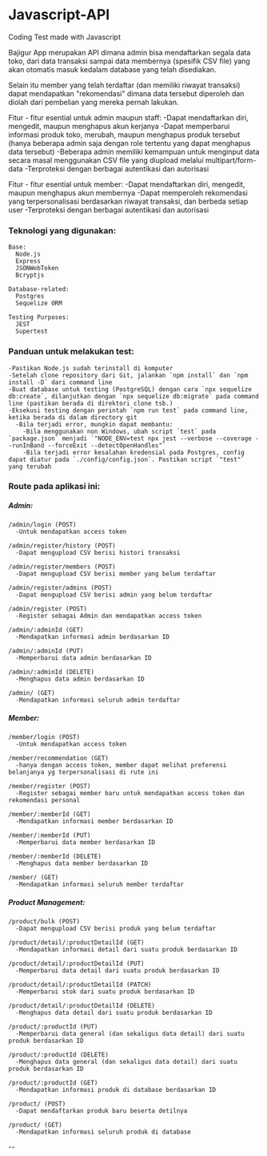 # Javascript-API
Coding Test made with Javascript

Bajigur App merupakan API dimana admin bisa mendaftarkan segala data toko, dari data transaksi sampai data membernya (spesifik CSV file) yang akan otomatis masuk kedalam database yang telah disediakan.

Selain itu member yang telah terdaftar (dan memiliki riwayat transaksi) dapat mendapatkan "rekomendasi" dimana data tersebut diperoleh dan diolah dari pembelian yang mereka pernah lakukan.

Fitur - fitur esential untuk admin maupun staff:
   -Dapat mendaftarkan diri, mengedit, maupun menghapus akun kerjanya
   -Dapat memperbarui informasi produk toko, merubah, maupun menghapus produk tersebut (hanya beberapa admin saja dengan role tertentu yang dapat menghapus data tersebut)
   -Beberapa admin memiliki kemampuan untuk menginput data secara masal menggunakan CSV file yang diupload melalui multipart/form-data
   -Terproteksi dengan berbagai autentikasi dan autorisasi

Fitur - fitur esential untuk member:
    -Dapat mendaftarkan diri, mengedit, maupun menghapus akun membernya
    -Dapat memperoleh rekomendasi yang terpersonalisasi berdasarkan riwayat transaksi, dan berbeda setiap user
    -Terproteksi dengan berbagai autentikasi dan autorisasi

### Teknologi yang digunakan:
    Base:
      Node.js
      Express
      JSONWebToken
      Bcryptjs

    Database-related:
      Postgres
      Sequelize ORM
      
    Testing Purposes:
      JEST
      Supertest


### Panduan untuk melakukan test:
    -Pastikan Node.js sudah terinstall di komputer
    -Setelah clone repository dari Git, jalankan `npm install` dan `npm install -D` dari command line
    -Buat database untuk testing (PostgreSQL) dengan cara `npx sequelize db:create`, dilanjutkan dengan `npx sequelize db:migrate` pada command line (pastikan berada di direktori clone tsb.)
    -Eksekusi testing dengan perintah `npm run test` pada command line, ketika berada di dalam directory git
      -Bila terjadi error, mungkin dapat membantu:
        -Bila menggunakan non Windows, ubah script `test` pada `package.json` menjadi `"NODE_ENV=test npx jest --verbose --coverage --runInBand --forceExit --detectOpenHandles"` 
        -Bila terjadi error kesalahan kredensial pada Postgres, config dapat diatur pada `./config/config.json`. Pastikan script `"test"` yang terubah

### Route pada aplikasi ini:
  ##### Admin:
    /admin/login (POST)
      -Untuk mendapatkan access token

    /admin/register/history (POST)
      -Dapat mengupload CSV berisi histori transaksi

    /admin/register/members (POST)
      -Dapat mengupload CSV berisi member yang belum terdaftar

    /admin/register/admins (POST)
      -Dapat mengupload CSV berisi admin yang belum terdaftar

    /admin/register (POST)
      -Register sebagai Admin dan mendapatkan access token

    /admin/:adminId (GET)
      -Mendapatkan informasi admin berdasarkan ID

    /admin/:adminId (PUT)
      -Memperbarui data admin berdasarkan ID
    
    /admin/:adminId (DELETE)
      -Menghapus data admin berdasarkan ID

    /admin/ (GET)
      -Mendapatkan informasi seluruh admin terdaftar


  ##### Member:
    /member/login (POST)
      -Untuk mendapatkan access token
      
    /member/recommendation (GET)
      -hanya dengan access token, member dapat melihat preferensi belanjanya yg terpersonalisasi di rute ini

    /member/register (POST)
      -Register sebagai member baru untuk mendapatkan access token dan rekomendasi personal

    /member/:memberId (GET)
      -Mendapatkan informasi member berdasarkan ID

    /member/:memberId (PUT)
      -Memperbarui data member berdasarkan ID

    /member/:memberId (DELETE)
      -Menghapus data member berdasarkan ID

    /member/ (GET)
      -Mendapatkan informasi seluruh member terdaftar


  ##### Product Management:
    /product/bulk (POST)
      -Dapat mengupload CSV berisi produk yang belum terdaftar

    /product/detail/:productDetailId (GET)
      -Mendapatkan informasi detail dari suatu produk berdasarkan ID

    /product/detail/:productDetailId (PUT)
      -Memperbarui data detail dari suatu produk berdasarkan ID

    /product/detail/:productDetailId (PATCH)
      -Memperbarui stok dari suatu produk berdasarkan ID

    /product/detail/:productDetailId (DELETE)
      -Menghapus data detail dari suatu produk berdasarkan ID
    
    /product/:productId (PUT)
      -Memperbarui data general (dan sekaligus data detail) dari suatu produk berdasarkan ID

    /product/:productId (DELETE)
      -Menghapus data general (dan sekaligus data detail) dari suatu produk berdasarkan ID

    /product/:productId (GET)
      -Mendapatkan informasi produk di database berdasarkan ID

    /product/ (POST)
      -Dapat mendaftarkan produk baru beserta detilnya

    /product/ (GET)
      -Mendapatkan informasi seluruh produk di database

--
